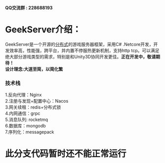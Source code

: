 
__QQ交流群 : 228688193__  

# GeekServer介绍：
GeekServer是一个开源的[分布式](https://mp.weixin.qq.com/s?__biz=MzI3MTQ1NzU2NA==&mid=2247483884&idx=1&sn=3547c769a300f1d82cc04e9b1852c6d5&chksm=eac0cd9fddb7448997e38a74e2d26bde259cd2127583e31bc488511bc1fdcd9f35caff27d4a3&scene=21#wechat_redirect)的游戏服务器框架，采用C# .Netcore开发，开发效率高，性能强，跨平台，并内置不停服热更新机制，支持http tcp。可以满足绝大部分游戏类型的需求，特别是和Unity3D协同开发更佳。**正在开发中，敬请期待！**  
__设计理念:大道至简，以简化繁__



### 技术栈
1.反向代理：Nginx   
2.注册与发现+配置中心：Nacos  
3.网关续租：redis+分布式锁  
4.内网通信：grpc  
5.消息队列: rocketmq  
6.数据库：mongodb  
7.序列化：messagepack

# 此分支代码暂时还不能正常运行


